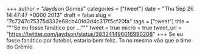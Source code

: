 
+++
author = "Jaydson Gomes"
categories = ["tweet"]
date = "Thu Sep 26 14:47:47 +0000 2013"
draft = false
slug = "7c7247c75375d332e68cb40fd3d4c317f5cf20fa"
tags = ["tweet"]
title = """Se eu fosse fanático por ..."""
tweet = true
micro = true
tweet_url = "https://twitter.com/jaydson/status/383241496016990208"
+++
Se eu fosse fanático por futebol, estaria bem feliz. To no mesmo vôo que o time do Grêmio.
